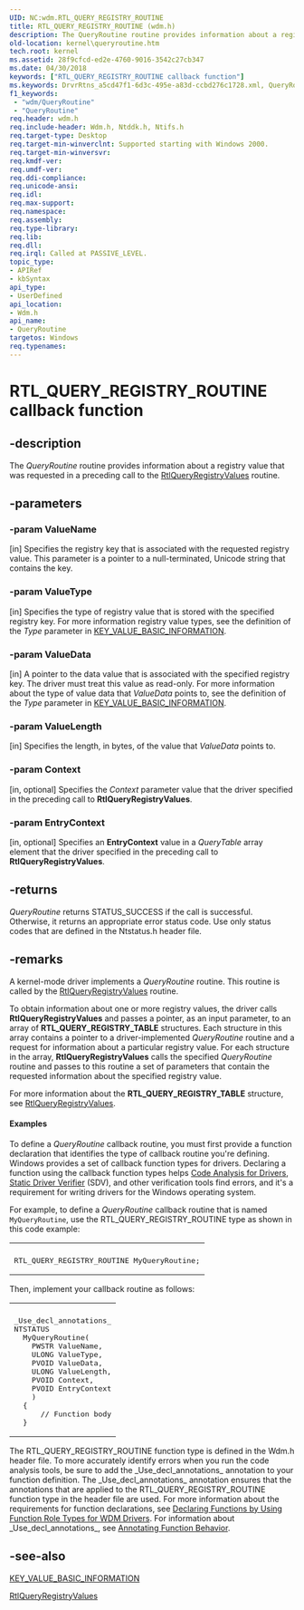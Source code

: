 ```yaml
---
UID: NC:wdm.RTL_QUERY_REGISTRY_ROUTINE
title: RTL_QUERY_REGISTRY_ROUTINE (wdm.h)
description: The QueryRoutine routine provides information about a registry value that was requested in a preceding call to the RtlQueryRegistryValues routine.
old-location: kernel\queryroutine.htm
tech.root: kernel
ms.assetid: 28f9cfcd-ed2e-4760-9016-3542c27cb347
ms.date: 04/30/2018
keywords: ["RTL_QUERY_REGISTRY_ROUTINE callback function"]
ms.keywords: DrvrRtns_a5cd47f1-6d3c-495e-a83d-ccbd276c1728.xml, QueryRoutine, QueryRoutine routine [Kernel-Mode Driver Architecture], RTL_QUERY_REGISTRY_ROUTINE, kernel.queryroutine, wdm/QueryRoutine
f1_keywords:
 - "wdm/QueryRoutine"
 - "QueryRoutine"
req.header: wdm.h
req.include-header: Wdm.h, Ntddk.h, Ntifs.h
req.target-type: Desktop
req.target-min-winverclnt: Supported starting with Windows 2000.
req.target-min-winversvr: 
req.kmdf-ver: 
req.umdf-ver: 
req.ddi-compliance: 
req.unicode-ansi: 
req.idl: 
req.max-support: 
req.namespace: 
req.assembly: 
req.type-library: 
req.lib: 
req.dll: 
req.irql: Called at PASSIVE_LEVEL.
topic_type:
- APIRef
- kbSyntax
api_type:
- UserDefined
api_location:
- Wdm.h
api_name:
- QueryRoutine
targetos: Windows
req.typenames: 
---
```


# RTL_QUERY_REGISTRY_ROUTINE callback function


## -description


The <i>QueryRoutine</i> routine provides information about a registry value that was requested in a preceding call to the <a href="https://docs.microsoft.com/windows-hardware/drivers/ddi/wdm/nf-wdm-rtlqueryregistryvalues">RtlQueryRegistryValues</a> routine.


## -parameters




### -param ValueName 
[in]
Specifies the registry key that is associated with the requested registry value. This parameter is a pointer to a null-terminated, Unicode string that contains the key.


### -param ValueType 
[in]
Specifies the type of registry value that is stored with the specified registry key. For more information registry value types, see the definition of the <i>Type</i> parameter in <a href="https://docs.microsoft.com/windows-hardware/drivers/ddi/wdm/ns-wdm-_key_value_basic_information">KEY_VALUE_BASIC_INFORMATION</a>.


### -param ValueData 
[in]
A pointer to the data value that is associated with the specified registry key. The driver must treat this value as read-only. For more information about the type of value data that <i>ValueData</i> points to, see the definition of the <i>Type</i> parameter in <a href="https://docs.microsoft.com/windows-hardware/drivers/ddi/wdm/ns-wdm-_key_value_basic_information">KEY_VALUE_BASIC_INFORMATION</a>.


### -param ValueLength 
[in]
Specifies the length, in bytes, of the value that <i>ValueData</i> points to.


### -param Context 
[in, optional]
Specifies the <i>Context</i> parameter value that the driver specified in the preceding call to <b>RtlQueryRegistryValues</b>.


### -param EntryContext 
[in, optional]
Specifies an <b>EntryContext</b> value in a <i>QueryTable</i> array element that the driver specified in the preceding call to <b>RtlQueryRegistryValues</b>.


## -returns



<i>QueryRoutine</i> returns STATUS_SUCCESS if the call is successful. Otherwise, it returns an appropriate error status code. Use only status codes that are defined in the Ntstatus.h header file.




## -remarks



A kernel-mode driver implements a <i>QueryRoutine</i> routine. This routine is called by the <a href="https://docs.microsoft.com/windows-hardware/drivers/ddi/wdm/nf-wdm-rtlqueryregistryvalues">RtlQueryRegistryValues</a> routine.

To obtain information about one or more registry values, the driver calls <b>RtlQueryRegistryValues</b> and passes a pointer, as an input parameter, to an array of <b>RTL_QUERY_REGISTRY_TABLE</b> structures. Each structure in this array contains a pointer to a driver-implemented <i>QueryRoutine</i> routine and a request for information about a particular registry value. For each structure in the array, <b>RtlQueryRegistryValues</b> calls the specified <i>QueryRoutine</i> routine and passes to this routine a set of parameters that contain the requested information about the specified registry value.

For more information about the <b>RTL_QUERY_REGISTRY_TABLE</b> structure, see <a href="https://docs.microsoft.com/windows-hardware/drivers/ddi/wdm/nf-wdm-rtlqueryregistryvalues">RtlQueryRegistryValues</a>.


#### Examples

To define a <i>QueryRoutine</i> callback routine, you must first provide a function declaration that identifies the type of callback routine you're defining. Windows provides a set of callback function types for drivers. Declaring a function using the callback function types helps <a href="https://docs.microsoft.com/windows-hardware/drivers/devtest/code-analysis-for-drivers">Code Analysis for Drivers</a>, <a href="https://docs.microsoft.com/windows-hardware/drivers/devtest/static-driver-verifier">Static Driver Verifier</a> (SDV), and other verification tools find errors, and it's a requirement for writing drivers for the Windows operating system.

For example, to define a <i>QueryRoutine</i> callback routine that is named <code>MyQueryRoutine</code>, use the RTL_QUERY_REGISTRY_ROUTINE type as shown in this code example:

<div class="code"><span codelanguage=""><table>
<tr>
<th></th>
</tr>
<tr>
<td>
<pre>RTL_QUERY_REGISTRY_ROUTINE MyQueryRoutine;</pre>
</td>
</tr>
</table></span></div>
Then, implement your callback routine as follows:

<div class="code"><span codelanguage=""><table>
<tr>
<th></th>
</tr>
<tr>
<td>
<pre>_Use_decl_annotations_
NTSTATUS
  MyQueryRoutine(
    PWSTR ValueName,
    ULONG ValueType,
    PVOID ValueData,
    ULONG ValueLength,
    PVOID Context,
    PVOID EntryContext
    )
  {
      // Function body
  }</pre>
</td>
</tr>
</table></span></div>
The RTL_QUERY_REGISTRY_ROUTINE function type is defined in the Wdm.h header file. To more accurately identify errors when you run the code analysis tools, be sure to add the _Use_decl_annotations_ annotation to your function definition. The _Use_decl_annotations_ annotation ensures that the annotations that are applied to the RTL_QUERY_REGISTRY_ROUTINE function type in the header file are used. For more information about the requirements for function declarations, see <a href="https://docs.microsoft.com/windows-hardware/drivers/devtest/declaring-functions-using-function-role-types-for-wdm-drivers">Declaring Functions by Using Function Role Types for WDM Drivers</a>. For information about _Use_decl_annotations_, see <a href="https://go.microsoft.com/fwlink/p/?linkid=286697">Annotating Function Behavior</a>.

<div class="code"></div>



## -see-also




<a href="https://docs.microsoft.com/windows-hardware/drivers/ddi/wdm/ns-wdm-_key_value_basic_information">KEY_VALUE_BASIC_INFORMATION</a>



<a href="https://docs.microsoft.com/windows-hardware/drivers/ddi/wdm/nf-wdm-rtlqueryregistryvalues">RtlQueryRegistryValues</a>
 

 

